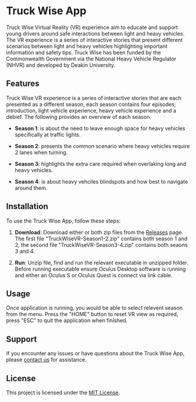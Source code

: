 # Truck Wise App


Truck Wise Virtual Reality (VR) experience aim to educate and support young drivers around safe interactions between light and heavy vehicles. The VR experience is a series of interactive stories that present different scenarios between light and heavy vehicles highlighting important information and safety tips. Truck Wise has been funded by the Commonwealth Government via the National Heavy Vehicle Regulator (NHVR) and developed by Deakin University.

## Features

Truck Wise VR experience is a series of interactive stories that are each presented as a different season, each season contains four episodes; introduction, light vehicle experience, heavy vehicle experience and a debief. The following provides an overview of each season.

- **Season 1**: is about the need to leave enough space for heavy vehicles specifically at traffic lights.
  
- **Season 2**: presents the common scenario where heavy vehicles require 2 lanes when turning.

- **Season 3**: highlights the extra care required when overlaking long and heavy vehicles.

- **Season 4**: is about heavy vehciles blindspots and how best to navigate around them.

## Installation

To use the Truck Wise App, follow these steps:

1. **Download**: Download either or both zip files from the [Releases](https://github.com/michael-mortimer/TruckWise/releases/tag/release) page. The first file "TruckWiseVR-Season1-2.zip" contains both season 1 and 2, the second file "TruckWiseVR-Season3-4.zip" contains both seaons 3 and 4.

3. **Run**: Unzip file, find and run the relevant executable in unzipped folder. Before running executable ensure Oculus Desktop software is running and either an Oculus S or Oculus Quest is connect via link cable.

## Usage

Once application is running, you would be able to select relevent season from the menu. Press the "HOME" button to reset VR view as required, press "ESC" to quit the application when finished. 

## Support

If you encounter any issues or have questions about the Truck Wise App, please [contact us](mailto:cavemembers@deakin.edu.au) for assistance.

## License

This project is licensed under the [MIT License](LICENSE).
